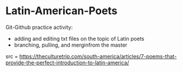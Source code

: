 # Latin-American-Poets
Git-Github practice activity:

- adding and editing txt files on the topic of Latin poets
- branching, pulling, and merginfrom the master

src = https://theculturetrip.com/south-america/articles/7-poems-that-provide-the-perfect-introduction-to-latin-america/
